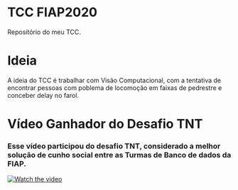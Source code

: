 # TCC FIAP2020
 Repositório do meu TCC.

# Ideia
A ideia do TCC é trabalhar com Visão Computacional, com a tentativa de encontrar pessoas com poblema de locomoção em faixas de pedrestre e conceber delay no farol. 

# Vídeo Ganhador do Desafio TNT 
### Esse vídeo participou do desafio TNT, considerado a melhor solução de cunho social entre as Turmas de Banco de dados da FIAP.

[![Watch the video](https://i.ytimg.com/vi/pjuKMdqzU7c/hqdefault.jpg)](https://youtu.be/pjuKMdqzU7c)
